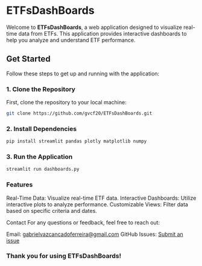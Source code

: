 # ETFsDashBoards

Welcome to **ETFsDashBoards**, a web application designed to visualize real-time data from ETFs. This application provides interactive dashboards to help you analyze and understand ETF performance.

## Get Started

Follow these steps to get up and running with the application:

### 1. Clone the Repository

First, clone the repository to your local machine:

```bash
git clone https://github.com/gvcf20/ETFsDashBoards.git
```

### 2. Install Dependencies
```bash
pip install streamlit pandas plotly matplotlib numpy
```
### 3. Run the Application 
```bash
streamlit run dashboards.py
```

### Features
Real-Time Data: Visualize real-time ETF data.
Interactive Dashboards: Utilize interactive plots to analyze performance.
Customizable Views: Filter data based on specific criteria and dates.

Contact
For any questions or feedback, feel free to reach out:

Email: gabrielvazcancadoferreira@gmail.com
GitHub Issues: [Submit an issue](https://github.com/gvcf20/ETFsDashBoards/issues)

### Thank you for using ETFsDashBoards!